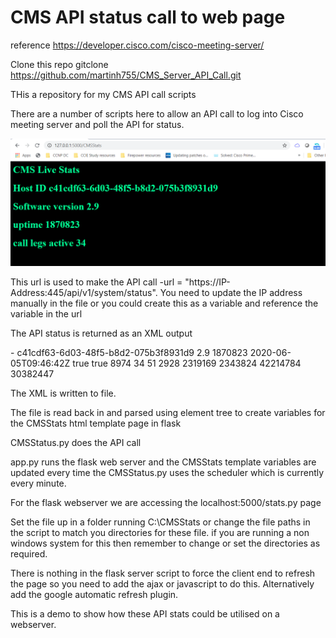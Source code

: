 # CMS API status call to web page

reference https://developer.cisco.com/cisco-meeting-server/

Clone this repo
gitclone https://github.com/martinh755/CMS_Server_API_Call.git

THis a repository for my CMS API call scripts

There are a number of scripts here to allow an API call to log into Cisco meeting server and poll the API for status.

<img src="CMS-stats.jpeg">

This url is used to make the API call -url = "https://IP-Address:445/api/v1/system/status". 
You need to update the IP address manually in the file or you could create this as a variable and reference the variable in the url
  
The API status is returned as an XML output

<?xml version="1.0"?>
-<status>
<hostId>c41cdf63-6d03-48f5-b8d2-075b3f8931d9</hostId>
<softwareVersion>2.9</softwareVersion>
<uptimeSeconds>1870823</uptimeSeconds>
<cdrTime>2020-06-05T09:46:42Z</cdrTime>
<activated>true</activated>
<clusterEnabled>true</clusterEnabled>
<cdrCorrelatorIndex>8974</cdrCorrelatorIndex>
<callLegsActive>34</callLegsActive>
<callLegsMaxActive>51</callLegsMaxActive>
<callLegsCompleted>2928</callLegsCompleted>
<audioBitRateOutgoing>2319169</audioBitRateOutgoing>
<audioBitRateIncoming>2343824</audioBitRateIncoming>
<videoBitRateOutgoing>42214784</videoBitRateOutgoing>
<videoBitRateIncoming>30382447</videoBitRateIncoming>
</status>


The XML is written to file.

The file is read back in and parsed using element tree to create variables for the CMSStats html template page in flask

CMSStatus.py does the API call

app.py runs the flask web server and the CMSStats template variables are updated every time the CMSStatus.py uses the scheduler which is currently every minute.

For the flask webserver we are accessing the localhost:5000/stats.py page

Set the file up in a folder running C:\CMSStats or change the file paths in the script to match you directories for these file. if you are running a non windows system for this then remember to change or set the directories as required.

There is nothing in the flask server script to force the client end to refresh the page so you need to add the ajax or javascript to do this. Alternatively add the google automatic refresh plugin.

This is a demo to show how these API stats could be utilised on a webserver.





